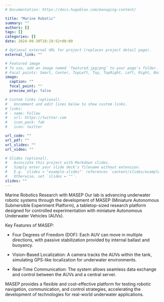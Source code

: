 ```yaml
---
# Documentation: https://docs.hugoblox.com/managing-content/

title: "Marine Robotic"
summary: ""
authors: []
tags: []
categories: []
date: 2024-09-30T18:19:52+08:00

# Optional external URL for project (replaces project detail page).
external_link: ""

# Featured image
# To use, add an image named `featured.jpg/png` to your page's folder.
# Focal points: Smart, Center, TopLeft, Top, TopRight, Left, Right, BottomLeft, Bottom, BottomRight.
image:
  caption: ""
  focal_point: ""
  preview_only: false

# Custom links (optional).
#   Uncomment and edit lines below to show custom links.
# links:
# - name: Follow
#   url: https://twitter.com
#   icon_pack: fab
#   icon: twitter

url_code: ""
url_pdf: ""
url_slides: ""
url_video: ""

# Slides (optional).
#   Associate this project with Markdown slides.
#   Simply enter your slide deck's filename without extension.
#   E.g. `slides = "example-slides"` references `content/slides/example-slides.md`.
#   Otherwise, set `slides = ""`.
slides: ""
---
```


Marine Robotics Research with MASEP Our lab is advancing underwater robotic systems through the development of MASEP (Miniature Autonomous Submersible Experiment Platform), a tabletop-sized research platform designed for controlled experimentation with miniature Autonomous Underwater Vehicles (AUVs).

<!--more-->

Key Features of MASEP:

* Four Degrees of Freedom (DOF): Each AUV can move in multiple directions, with passive stabilization provided by internal ballast and buoyancy.

* Vision-Based Localization: A camera tracks the AUVs within the tank, simulating GPS-like localization for underwater environments.

* Real-Time Communication: The system allows seamless data exchange and control between the AUVs and a central server.

MASEP provides a flexible and cost-effective platform for testing robotic navigation, communication, and control strategies, accelerating the development of technologies for real-world underwater applications.